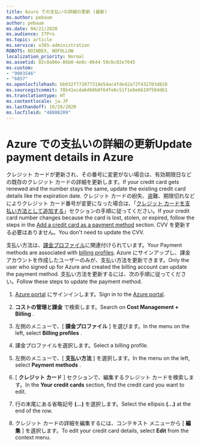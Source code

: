 ```yaml
---
title: Azure での支払いの詳細の更新 (最新)
ms.author: pebaum
author: pebaum
ms.date: 04/21/2020
ms.audience: ITPro
ms.topic: article
ms.service: o365-administration
ROBOTS: NOINDEX, NOFOLLOW
localization_priority: Normal
ms.assetid: 82c0a06e-86b0-4e8c-8644-59cbc02e7645
ms.custom:
- "9003546"
- "6857"
ms.openlocfilehash: bb032f772077318e54ac4fde42a72f432703d828
ms.sourcegitcommit: f8b41ecda6db0b8f64fe0c51f1e8e6619f504d61
ms.translationtype: HT
ms.contentlocale: ja-JP
ms.lasthandoff: 10/28/2020
ms.locfileid: "48808209"
---
```

# <a name="update-payment-details-in-azure"></a><span data-ttu-id="31768-102">Azure での支払いの詳細の更新</span><span class="sxs-lookup"><span data-stu-id="31768-102">Update payment details in Azure</span></span>

<span data-ttu-id="31768-103">クレジット カードが更新され、その番号に変更がない場合は、有効期限日などの既存のクレジット カードの詳細を更新します。</span><span class="sxs-lookup"><span data-stu-id="31768-103">If your credit card gets renewed and the number stays the same, update the existing credit card details like the expiration date.</span></span> <span data-ttu-id="31768-104">クレジット カードの紛失、盗難、期限切れなどによりクレジット カード番号が変更になった場合は、「[クレジット カードを支払い方法として追加する](https://docs.microsoft.com/azure/cost-management-billing/manage/change-credit-card?WT.mc_id=Portal-Microsoft_Azure_Support#addcard)」セクションの手順に従ってください。</span><span class="sxs-lookup"><span data-stu-id="31768-104">If your credit card number changes because the card is lost, stolen, or expired, follow the steps in the [Add a credit card as a payment method](https://docs.microsoft.com/azure/cost-management-billing/manage/change-credit-card?WT.mc_id=Portal-Microsoft_Azure_Support#addcard) section.</span></span> <span data-ttu-id="31768-105">CVV を更新する必要はありません。</span><span class="sxs-lookup"><span data-stu-id="31768-105">You don't need to update the CVV.</span></span>

<span data-ttu-id="31768-106">支払い方法は、[課金プロファイル](https://docs.microsoft.com/azure/billing/billing-how-to-change-credit-card?WT.mc_id=Portal-Microsoft_Azure_Support#change-payment-method-for-a-billing-profile)に関連付けられています。</span><span class="sxs-lookup"><span data-stu-id="31768-106">Your Payment methods are associated with [billing profiles](https://docs.microsoft.com/azure/billing/billing-how-to-change-credit-card?WT.mc_id=Portal-Microsoft_Azure_Support#change-payment-method-for-a-billing-profile).</span></span> <span data-ttu-id="31768-107">Azure にサインアップし、課金アカウントを作成したユーザーのみが、支払い方法を更新できます。</span><span class="sxs-lookup"><span data-stu-id="31768-107">Only the user who signed up for Azure and created the billing account can update the payment method.</span></span> <span data-ttu-id="31768-108">支払い方法を更新するには、次の手順に従ってください。</span><span class="sxs-lookup"><span data-stu-id="31768-108">Follow these steps to update the payment method.</span></span>

1. <span data-ttu-id="31768-109">[Azure portal](https://portal.azure.com/) にサインインします。</span><span class="sxs-lookup"><span data-stu-id="31768-109">Sign in to the [Azure portal](https://portal.azure.com/).</span></span>

2. <span data-ttu-id="31768-110">**コストの管理と課金** で検索します。</span><span class="sxs-lookup"><span data-stu-id="31768-110">Search on **Cost Management + Billing** .</span></span>

3. <span data-ttu-id="31768-111">左側のメニューで、[ **課金プロファイル** ] を選びます。</span><span class="sxs-lookup"><span data-stu-id="31768-111">In the menu on the left, select **Billing profiles** .</span></span>

4. <span data-ttu-id="31768-112">課金プロファイルを選択します。</span><span class="sxs-lookup"><span data-stu-id="31768-112">Select a billing profile.</span></span>

5. <span data-ttu-id="31768-113">左側のメニューで、[ **支払い方法** ] を選択します。</span><span class="sxs-lookup"><span data-stu-id="31768-113">In the menu on the left, select **Payment methods** .</span></span>

6. <span data-ttu-id="31768-114">[ **クレジット カード** ] セクションで、編集するクレジット カードを検索します。</span><span class="sxs-lookup"><span data-stu-id="31768-114">In the **Your credit cards** section, find the credit card you want to edit.</span></span>
7. <span data-ttu-id="31768-115">行の末尾にある省略記号 **(...)** を選択します。</span><span class="sxs-lookup"><span data-stu-id="31768-115">Select the ellipsis **(...)** at the end of the row.</span></span>

8. <span data-ttu-id="31768-116">クレジット カードの詳細を編集するには、コンテキスト メニューから [ **編集** ] を選択します。</span><span class="sxs-lookup"><span data-stu-id="31768-116">To edit your credit card details, select  **Edit**  from the context menu.</span></span>
